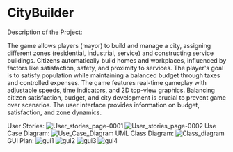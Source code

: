 # CityBuilder
Description of the Project:

The game allows players (mayor) to build and manage a city, assigning different zones (residential, industrial, service) and constructing service buildings. Citizens automatically build homes and workplaces, influenced by factors like satisfaction, safety, and proximity to services. The player's goal is to satisfy population while maintaining a balanced budget through taxes and controlled expenses. The game features real-time gameplay with adjustable speeds, time indicators, and 2D top-view graphics. Balancing citizen satisfaction, budget, and city development is crucial to prevent game over scenarios. The user interface provides information on budget, satisfaction, and zone dynamics.

User Stories:
![User_stories_page-0001](https://github.com/zhainagulaltynbekk/CityBuilder/assets/91836900/34aa95ab-e204-4fe5-b149-edce972d25fb)
![User_stories_page-0002](https://github.com/zhainagulaltynbekk/CityBuilder/assets/91836900/d0359bd7-1d1c-40bc-b358-429c4f2d3088)
Use Case Diagram: 
![Use_Case_Diagram](https://github.com/zhainagulaltynbekk/CityBuilder/assets/91836900/09f7a5e6-6742-40ec-8c30-1c5f66c496ae)
UML Class Diagram:
![Class_diagram](https://github.com/zhainagulaltynbekk/CityBuilder/assets/91836900/a3842985-8aef-4eaa-8e80-5d59c3d8eb35)
GUI Plan:
![gui1](https://github.com/zhainagulaltynbekk/CityBuilder/assets/91836900/143e2003-8f45-467c-bd36-14fdd8df6c59)
![gui2](https://github.com/zhainagulaltynbekk/CityBuilder/assets/91836900/c6219246-2234-4bd3-86f3-c3cd90474b9c)
![gui3](https://github.com/zhainagulaltynbekk/CityBuilder/assets/91836900/8c16a4db-4f34-41c8-9a7c-ea470f7b1a66)
![gui4](https://github.com/zhainagulaltynbekk/CityBuilder/assets/91836900/2dc5076f-9dec-46c9-a155-aab1747b00b5)

